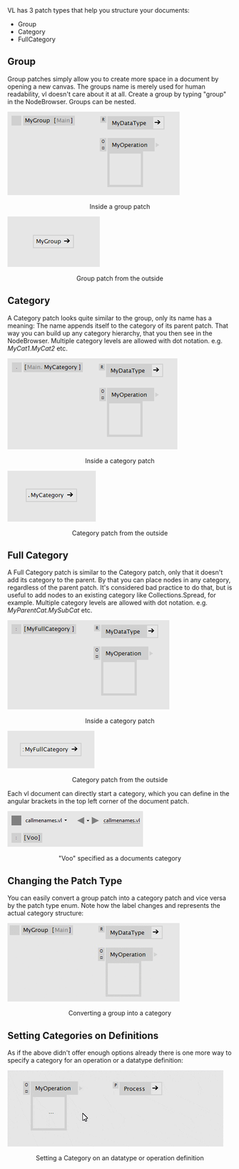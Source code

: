 VL has 3 patch types that help you structure your documents:

* Group
* Category
* FullCategory

## Group
Group patches simply allow you to create more space in a document by opening a new canvas. The groups name is merely used for human readability, vl doesn't care about it at all. Create a group by typing "group" in the NodeBrowser. Groups can be nested.

![](../../images/language/02_GroupInside.PNG)
<center>Inside a group patch</center>

![](../../images/language/01_GroupOutside.PNG)
<center>Group patch from the outside</center>

## Category
A Category patch looks quite similar to the group, only its name has a meaning: The name appends itself to the category of its parent patch. That way you can build up any category hierarchy, that you then see in the NodeBrowser. Multiple category levels are allowed with dot notation. e.g. _MyCat1.MyCat2_ etc.

![](../../images/language/04_CategoryInside.PNG)
<center>Inside a category patch</center>

![](../../images/language/03_CategoryOutside.PNG)
<center>Category patch from the outside</center>

## Full Category
A Full Category patch is similar to the Category patch, only that it doesn't add its category to the parent. By that you can place nodes in any category, regardless of the parent patch. It's considered bad practice to do that, but is useful to add nodes to an existing category like Collections.Spread, for example. Multiple category levels are allowed with dot notation. e.g. _MyParentCat.MySubCat_ etc.

![](../../images/language/06_FullCategoryInside.PNG)
<center>Inside a category patch</center>

![](../../images/language/05_FullCategoryOutside.PNG)
<center>Category patch from the outside</center>

Each vl document can directly start a category, which you can define in the angular brackets in the top left corner of the document patch.

![](../../images/language/07_DocPatch.png)
<center>"Voo" specified as a documents category</center>

## Changing the Patch Type
You can easily convert a group patch into a category patch and vice versa by the patch type enum. Note how the label changes and represents the actual category structure:

![](../../images/language/08_ChangePatchType.gif)
<center>Converting a group into a category</center>

## Setting Categories on Definitions
As if the above didn't offer enough options already there is one more way to specify a category for an operation or a datatype definition:

![](../../images/language/09_SetCategoryOnDef.gif)
<center>Setting a Category on an datatype or operation definition</center>
